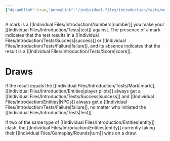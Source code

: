 ```yaml
---
{"dg-publish":true,"permalink":"/individual-files/introduction/tests/mark/"}
---
```


A mark is a [[Individual Files/Introduction/Numbers\|number]] you make your [[Individual Files/Introduction/Tests\|test]] against. The presence of a mark indicates that the test results in a [[Individual Files/Introduction/Tests/Success\|success]] or [[Individual Files/Introduction/Tests/Failure\|failure]], and its absence indicates that the result is a [[Individual Files/Introduction/Tests/Score\|score]].

# Draws
If the result equals the [[Individual Files/Introduction/Tests/Mark\|mark]], [[Individual Files/Introduction/Entities\|player pilots]] always get a [[Individual Files/Introduction/Tests/Success\|success]] and [[Individual Files/Introduction/Entities\|NPCs]] always get a [[Individual Files/Introduction/Tests/Failure\|failure]], no matter who initiated the [[Individual Files/Introduction/Tests\|test]].

If two of the same type of [[Individual Files/Introduction/Entities\|entity]] clash, the [[Individual Files/Introduction/Entities\|entity]] currently taking their [[Individual Files/Gameplay/Rounds\|turn]] wins on a draw.